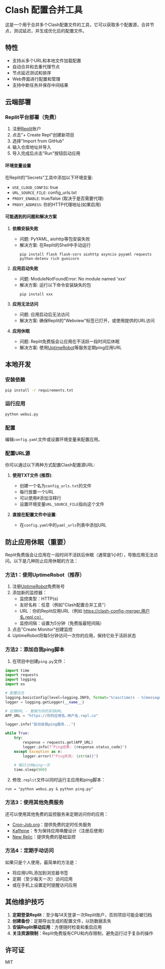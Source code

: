 # Clash 配置合并工具

这是一个用于合并多个Clash配置文件的工具，它可以获取多个配置源，合并节点，测试延迟，并生成优化后的配置文件。

## 特性

- 支持从多个URL和本地文件加载配置
- 自动合并和去重代理节点
- 节点延迟测试和排序
- Web界面进行配置和管理
- 支持中断任务并保存中间结果

## 云端部署

### Replit平台部署（免费）

1. 注册[Replit](https://replit.com/)账户
2. 点击"+ Create Repl"创建新项目
3. 选择"Import from GitHub"
4. 输入仓库地址并导入
5. 导入完成后点击"Run"按钮启动应用

#### 环境变量设置
在Replit的"Secrets"工具中添加以下环境变量:
- `USE_CLOUD_CONFIG`: true
- `URL_SOURCE_FILE`: config_urls.txt
- `PROXY_ENABLE`: true/false (取决于是否需要代理)
- `PROXY_ADDRESS`: 你的HTTP代理地址(如果启用)

#### 可能遇到的问题和解决方案

1. **依赖安装失败**
   - 问题: PyYAML, aiohttp等包安装失败
   - 解决方案: 在Replit的Shell中手动运行
     ```
     pip install flask flask-cors aiohttp asyncio pyyaml requests python-dotenv rich gunicorn
     ```

2. **应用启动失败**
   - 问题: ModuleNotFoundError: No module named 'xxx'
   - 解决方案: 运行以下命令安装缺失的包
     ```
     pip install xxx
     ```

3. **应用无法访问**
   - 问题: 应用启动后无法访问
   - 解决方案: 确保Replit的"Webview"标签已打开，或使用提供的URL访问

4. **应用休眠**
   - 问题: Replit免费版会让应用在不活跃一段时间后休眠
   - 解决方案: 使用[UptimeRobot](https://uptimerobot.com/)等服务定期ping应用URL

## 本地开发

### 安装依赖

```bash
pip install -r requirements.txt
```

### 运行应用

```bash
python webui.py
```

### 配置

编辑`config.yaml`文件或设置环境变量来配置应用。

### 配置URL源

你可以通过以下两种方式配置Clash配置源URL:

1. **使用TXT文件 (推荐)**: 
   - 创建一个名为`config_urls.txt`的文件
   - 每行放置一个URL
   - 可以使用#添加注释行
   - 设置环境变量`URL_SOURCE_FILE`指向这个文件

2. **直接在配置文件中设置**:
   - 在`config.yaml`中的`yaml_urls`列表中添加URL

## 防止应用休眠（重要）

Replit免费版会让应用在一段时间不活跃后休眠（通常是1小时），导致应用无法访问。以下是几种防止应用休眠的方法：

### 方法1：使用UptimeRobot（推荐）

1. 注册[UptimeRobot](https://uptimerobot.com/)免费账号
2. 添加新的监控器：
   - 监控类型：HTTP(s)
   - 友好名称：任意（例如"Clash配置合并工具"）
   - URL：你的Replit应用URL（例如 https://clash-config-merger.用户名.repl.co）
   - 监控间隔：设置为5分钟（免费版最短间隔）
3. 点击"Create Monitor"创建监控
4. UptimeRobot将每5分钟访问一次你的应用，保持它处于活跃状态

### 方法2：添加自我ping脚本

1. 在项目中创建`ping.py`文件：
```python
import time
import requests
import logging
import os

# 配置日志
logging.basicConfig(level=logging.INFO, format='%(asctime)s - %(message)s')
logger = logging.getLogger(__name__)

# 应用URL - 替换为你的实际URL
APP_URL = "https://你的应用名.用户名.repl.co"

logger.info("启动自我ping服务...")

while True:
    try:
        response = requests.get(APP_URL)
        logger.info(f"Ping结果: {response.status_code}")
    except Exception as e:
        logger.error(f"Ping失败: {str(e)}")
    
    # 每15分钟ping一次
    time.sleep(900)
```

2. 修改`.replit`文件以同时运行主应用和ping脚本：
```
run = "python webui.py & python ping.py"
```

### 方法3：使用其他免费服务

还可以使用其他免费的监控服务来定期访问你的应用：

- [Cron-Job.org](https://cron-job.org)：提供免费的定时任务服务
- [Kaffeine](https://kaffeine.herokuapp.com/)：专为保持应用唤醒设计（注册后使用）
- [New Relic](https://newrelic.com/)：提供免费的基础监控

### 方法4：定期手动访问

如果只是个人使用，最简单的方法是：
- 将应用URL添加到浏览器书签
- 定期（至少每天一次）访问应用
- 或在手机上设置定时提醒访问应用

## 其他维护技巧

1. **定期登录Replit**：至少每14天登录一次Replit账户，否则项目可能会被归档
2. **创建备份**：定期导出生成的配置文件，以防数据丢失
3. **安装Replit移动应用**：方便随时检查和重启应用
4. **关注资源限制**：Replit免费版有CPU和内存限制，避免运行过于复杂的操作

## 许可证

MIT
